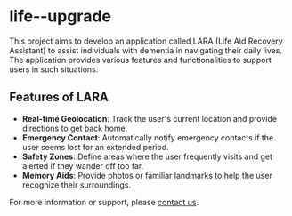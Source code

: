# life--upgrade

This project aims to develop an application called LARA (Life Aid Recovery Assistant) to assist individuals with dementia in navigating their daily lives. The application provides various features and functionalities to support users in such situations.

## Features of LARA
- **Real-time Geolocation**: Track the user's current location and provide directions to get back home.
- **Emergency Contact**: Automatically notify emergency contacts if the user seems lost for an extended period.
- **Safety Zones**: Define areas where the user frequently visits and get alerted if they wander off too far.
- **Memory Aids**: Provide photos or familiar landmarks to help the user recognize their surroundings.

For more information or support, please [contact us](#).